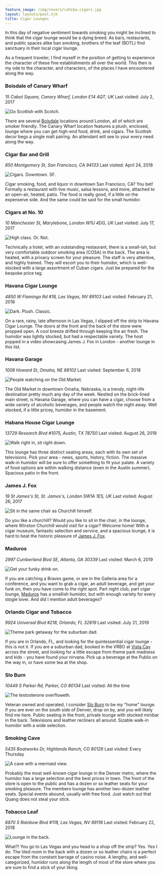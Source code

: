 ```yaml
---
feature_image: /img/covers/cohiba.cigars.jpg
layout: layouts/post.njk
title: Cigar Lounges
---
```


In this day of negative sentiment towards smoking you might be inclined to think that the cigar lounge would be a dying breed. As bars, restaurants, and public spaces alike ban smoking, brothers of the leaf (BOTL) find sanctuary in their local cigar lounge.

As a frequent traveler, I find myself in the position of getting to experience the character of these fine establishments all over the world. This then is my ode to the character, and characters, of the places I have encountered along the way.

### Boisdale of Canary Wharf
*15 Cabot Square, Canary Wharf, London E14 4QT, UK*
Last visited: July 2, 2017

![Go Scottish with Scotch.](/img/lounge/boisdale.canary.jpg)

There are several [Boisdale](https://www.boisdale.co.uk) locations around London, all of which are smoker friendly. The Canary Wharf location features a plush, enclosed, lounge where you can get high-end food, drink, and cigars. The Scottish decor begs a single malt pairing. An attendant will see to your every need along the way.

### Cigar Bar and Grill
*850 Montgomery St, San Francisco, CA 94133*
Last visited: April 24, 2018

![Cigars. Downtown. SF.](/img/lounge/cigar.bar.sf.jpg)

Cigar smoking, food, and liquor in downtown San Francisco, CA? You bet! Formally a restaurant with live music, salsa lessons, and more, attached to an open-air, heated, patio. The food is really good, if a little on the expenseive side. And the same could be said for the small humidor.

### Cigars at No. 10
*10 Manchester St, Marylebone, London W1U 4DG, UK*
Last visited: July 17, 2017

![High class. Or. Not.](/img/lounge/cigars.at.no.ten.jpg)

Technically a hotel, with an outstanding restaurant, there is a small-ish, but very comfortable outdoor smoking area (COSA) in the back. The area is heated, with a privacy screen for your pleasure. The staff is very attentive, and highly trained. They will escort you to their humidor, which is well-stocked with a large assortment of Cuban cigars. Just be prepared for the bespoke price tag.

### Havana Cigar Lounge
*4850 W Flamingo Rd #18, Las Vegas, NV 89103*
Last visited: February 21, 2018

![Dark. Plush. Classic.](/img/lounge/havana.cigar.vegas.jpg)

On a rare, rainy, late afternoon in Las Vegas, I slipped off the strip to Havana Cigar Lounge. The doors at the front and the back of the store were propped open. A cool breeze drifted through keeping the air fresh. The humidor was lightly stocked, but had a respectable variety. The host popped in a video showcasing James J. Fox in London - another lounge in this list.

### Havana Garage
*1008 Howard St, Omaha, NE 68102*
Last visited: September 6, 2018

![People watching on the Old Market.](/img/lounge/havana.garage.omaha.jpg)

The Old Market in downtown Omaha, Nebraska, is a trendy, night-life destination pretty much any day of the week. Nestled on the brick-lined main street, is Havana Garage, where you can have a cigar, choose from a wide variety of alcoholic beverages, and people watch the night away. Well stocked, if a little pricey, humidor in the basement.

### Habana House Cigar Lounge
*13729 Research Blvd #1075, Austin, TX 78750*
Last visited: August 26, 2019

![Walk right in, sit right down.](/img/lounge/habana.house.austin.jpg)

This lounge has three distinct seating areas, each with its own set of televisions. Pick your area - news, sports, history, fiction. The massive walk-in humidor will be sure to offer something to fit your palate. A variety of food options are within walking distance (even in the Austin summer). Spacious patio in the front.

### James J. Fox
*19 St James's St, St. James's, London SW1A 1ES, UK*
Last visited: August 26, 2017

![Sit in the same chair as Churchill himself.](/img/lounge/james.j.fox.jpg)

Do you like a churchill? Would you like to sit in the chair, in the lounge, where Winston Churchill would visit for a cigar? Welcome home! With a cigar museum, fantastic selection and service, and a spacious lounge, it is hard to beat the historic pleasure of [James J. Fox](https://www.jjfox.co.uk/).

### Maduros
*2997 Cumberland Blvd SE, Atlanta, GA 30339*
Last visited: March 6, 2019

![Get your funky drink on.](/img/lounge/maduros.jpg)

If you are catching a Braves game, or are in the Galleria area for a conference, and you want to grab a cigar, an adult beverage, and get your funk on, then you have come to the right spot. Part night club, part cigar lounge, [Maduros](https://maduroscigarshop.com) has a smallish humidor, but with enough variety for every stogie lover. And did I mention adult beverages?

### Orlando Cigar and Tobacco
*9924 Universal Blvd #218, Orlando, FL 32819*
Last visited: July 21, 2019

![Theme park getaway for the suburban dad.](/img/lounge/orlando.cigars.tobacco.jpg)

If you are in Orlando, FL, and looking for the quintessential cigar lounge - this is not it. If you are a suburban dad, booked in the VRBO at [Vista Cay](https://www.vistacayholidays.com) across the street, and looking for a little escape from theme park madness and kids - you have found your nirvana. Pick up a beverage at the Publix on the way in, or have some tea at the shop.

### Slo Burn
*10449 S Parker Rd, Parker, CO 80134*
Last visited: All the time

![The testosterone overfloweth.](/img/lounge/slo.burn.jpg)

Veteran owned and operated, I consider [Slo Burn](https://www.sloburncigars.com/) to be my "home" lounge. If you are ever on the south side of Denver, drop on by, and you will likely find me here. Public seating in the front, private lounge with stocked minibar in the back. Televisions and leather recliners all around. Sizable walk-in humidor with a wide selection.

### Smoking Cave
*5435 Boatworks Dr, Highlands Ranch, CO 80126*
Last visited: Every Thursday

![A cave with a mermaid view.](/img/lounge/smoking.cave.jpg)

Probably the most well-known cigar lounge in the Denver metro, where the humidor has a large selection and the best prices in town. The front of the store is open to the public and has a dozen or so leather seats for your smoking pleasure. The members lounge has another two-dozen leather seats. Special events abound, usually with free food. Just watch out that Quang does not steal your stick.

### Tobacco Leaf
*6870 S Rainbow Blvd #118, Las Vegas, NV 89118*
Last visited: February 22, 2018

![Lounge in the back.](/img/lounge/tobacco.leaf.4.jpg)

What?! You go to Las Vegas and you head to a shop off the strip? Yes. Yes I do. The tiled room in the back with a dozen or so leather chairs is a perfect escape from the constant barrage of casino noise. A lengthy, and well-categorized, humidor runs along the length of most of the store where you are sure to find a stick of your liking.

